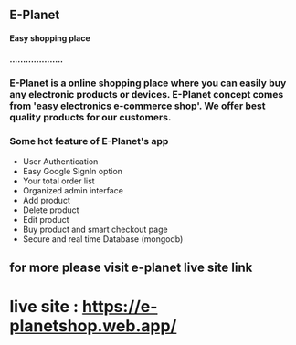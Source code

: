 ## E-Planet
<h4> Easy shopping place <h4>
<p>....................</p>

### E-Planet is a online shopping place where you can easily buy any electronic products or devices. E-Planet concept comes from 'easy electronics e-commerce shop'. We offer best quality products for our customers.

### Some hot feature of E-Planet's app
<ul>
    <li> User Authentication </li>
    <li> Easy Google SignIn option </li>
    <li> Your total order list </li>
    <li> Organized admin interface</li>
    <li> Add product</li>
    <li> Delete product</li>
    <li> Edit product</li>
    <li> Buy product and smart checkout page</li>
    <li> Secure and real time Database (mongodb) </li>
</ul>

## for more please visit e-planet live site link

# live site : https://e-planetshop.web.app/